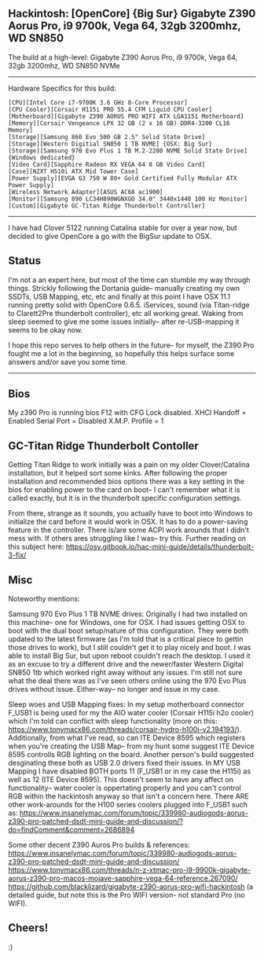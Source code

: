 ## Hackintosh: [OpenCore] {Big Sur} Gigabyte Z390 Aorus Pro, i9 9700k, Vega 64, 32gb 3200mhz, WD SN850
The build at a high-level: Gigabyte Z390 Aorus Pro, i9 9700k, Vega 64, 32gb 3200mhz, WD SN850 NVMe

_________________________________

Hardware Specifics for this build: 
```
[CPU][Intel Core i7-9700K 3.6 GHz 8-Core Processor]
[CPU Cooler][Corsair H115i PRO 55.4 CFM Liquid CPU Cooler]
[Motherboard][Gigabyte Z390 AORUS PRO WIFI ATX LGA1151 Motherboard]
[Memory][Corsair Vengeance LPX 32 GB (2 x 16 GB) DDR4-3200 CL16 Memory]
[Storage][Samsung 860 Evo 500 GB 2.5" Solid State Drive]
[Storage][Western Digitial SN850 1 TB NVME] {OSX: Big Sur} 
[Storage][Samsung 970 Evo Plus 1 TB M.2-2280 NVME Solid State Drive] {Windows dedicated}
[Video Card][Sapphire Radeon RX VEGA 64 8 GB Video Card]
[Case][NZXT H510i ATX Mid Tower Case]
[Power Supply][EVGA G3 750 W 80+ Gold Certified Fully Modular ATX Power Supply]
[Wireless Network Adapter][ASUS AC68 ac1900]
[Monitor][Samsung 890 LC34H890WGNXGO 34.0" 3440x1440 100 Hz Monitor]
[Custom][Gigabyte GC-Titan Ridge Thunderbolt Controller]
```
_________________________________

I have had Clover 5122 running Catalina stable for over a year now, but decided to give OpenCore a go with the BigSur update to OSX.

## Status
I'm not a an expert here, but most of the time can stumble my way through things. Strickly following the Dortania guide– manually creating my own SSDTs, USB Mapping, etc, etc and finally at this point I have OSX 11.1 running pretty solid with OpenCore 0.6.5. iServices, sound (via Titan-ridge to Clarett2Pre thunderbolt controller), etc all working great. Waking from sleep seemed to give me some issues initially– after re-USB-mapping it seems to be okay now.

I hope this repo serves to help others in the future– for myself, the Z390 Pro fought me a lot in the beginning, so hopefully this helps surface some answers and/or save you some time.

_________________________________

## Bios
My z390 Pro is running bios F12 with CFG Lock disabled. 
XHCI Handoff = Enabled
Serial Port = Disabled
X.M.P. Profile = 1

## GC-Titan Ridge Thunderbolt Contoller
Getting Titan Ridge to work initially was a pain on my older Clover/Catalina installation, but it helped sort some kinks. After following the proper installation and recommended bios options there was a key setting in the bios for enabling power to the card on boot– I can't remember what it is called exactly, but it is in the thunderbolt specific configuration settings. 

From there, strange as it sounds, you actually have to boot into Windows to initialize the card before it would work in OSX. It has to do a power-saving feature in the controller. There is/are some ACPI work arounds that I didn't mess with. If others ares struggling like I was– try this. Further reading on this subject here: https://osy.gitbook.io/hac-mini-guide/details/thunderbolt-3-fix/ 

## Misc
Noteworthy mentions: 

Samsung 970 Evo Plus 1 TB NVME drives: Originally I had two installed on this machine– one for Windows, one for OSX. I had issues getting OSX to boot with the dual boot setup/nature of this configuration. They were both updated to the latest firmware (as I'm told that is a critical piece to gettin those drives to work), but I still couldn't get it to play nicely and boot. I was able to install Big Sur, but upon reboot couldn't reach the desktop. I used it as an excuse to try a different drive and the newer/faster Western Digital SN850 1tb which worked right away without any issues. I'm still not sure what the deal there was as I've seen others online using the 970 Evo Plus drives without issue. Either-way– no longer and issue in my case.

Sleep woes and USB Mapping fixes: In my setup motherboard connector F_USB1 is being used for my the AIO water cooler (Corsair H115i h2o cooler) which I'm told can conflict with sleep functionality (more on this: https://www.tonymacx86.com/threads/corsair-hydro-h100i-v2.194193/). Additionally, from what I've read, so can ITE Device 8595 which registers when you're creating the USB Map– from my hunt some suggest ITE Device 8595 controlls RGB lighting on the board. Another person's build suggested desginating these both as USB 2.0 drivers fixed their issues. In MY USB Mapping I have disabled BOTH ports 11 (F_USB1 or in my case the H115i) as well as 12 (ITE Device 8595). This doesn't seem to have any affect on functionality– water cooler is oppertating properly and you can't control RGB within the hackintosh anyway so that isn't a concern here.
There ARE other work-arounds for the H100 series coolers plugged into F_USB1 such as: https://www.insanelymac.com/forum/topic/339980-audiogods-aorus-z390-pro-patched-dsdt-mini-guide-and-discussion/?do=findComment&comment=2686894 

Some other decent Z390 Auros Pro builds & references:
https://www.insanelymac.com/forum/topic/339980-audiogods-aorus-z390-pro-patched-dsdt-mini-guide-and-discussion/
https://www.tonymacx86.com/threads/n-z-xtmac-pro-i9-9900k-gigabyte-aorus-z390-pro-macos-mojave-sapphire-vega-64-reference.267090/
https://github.com/blacklizard/gigabyte-z390-aorus-pro-wifi-hackintosh (a detailed guide, but note this is the Pro WIFI version- not standard Pro (no WIFI).

## Cheers!
:)
